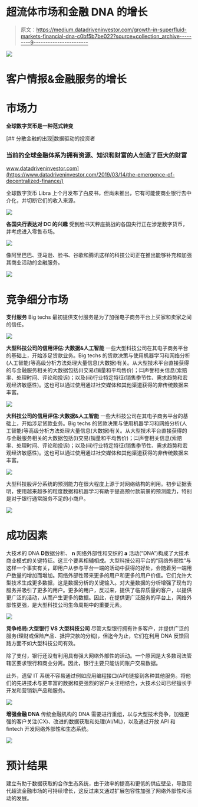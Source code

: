 # 超流体市场和金融 DNA 的增长

> 原文：<https://medium.datadriveninvestor.com/growth-in-superfluid-markets-financial-dna-c0bf5b7be022?source=collection_archive---------9----------------------->

![](img/a7c47617d80195b88ba871707a4214df.png)

# **客户情报&金融服务的增长**

# 市场力

**全球数字货币是一种范式转变**

[](https://www.datadriveninvestor.com/2019/03/14/the-emergence-of-decentralized-finance/) [## 分散金融的出现|数据驱动的投资者

### 当前的全球金融体系为拥有资源、知识和财富的人创造了巨大的财富

www.datadriveninvestor.com](https://www.datadriveninvestor.com/2019/03/14/the-emergence-of-decentralized-finance/) 

全球数字货币 Libra 上个月发布了白皮书，但尚未推出，它有可能使商业银行去中介化，并切断它们的收入来源。

![](img/f4d1f630a0cbfdfef2e66de760991e56.png)

**各国央行表达对 DC 的兴趣** 受到脸书天秤座挑战的各国央行正在涉足数字货币，并考虑进入零售市场。

![](img/24e1be7f788c032ebab6a73d57210605.png)

像阿里巴巴、亚马逊、脸书、谷歌和腾讯这样的科技公司正在推出能够补充和加强其商业活动的金融服务。

![](img/d6c3b1ef6ce3faa5c93124bd7feee3ab.png)

# 竞争细分市场

**支付服务** Big techs 最初提供支付服务是为了加强电子商务平台上买家和卖家之间的信任。

![](img/4f40cccfc423bdf357b798950ce0afdd.png)

**大型科技公司的信用评估:大数据&人工智能** 一些大型科技公司在其电子商务平台的基础上，开始涉足贷款业务。Big techs 的贷款决策与使用机器学习和网络分析(人工智能)等高级分析方法处理大量信息(大数据)有关。从大型技术平台直接获得的与金融服务相关的大数据包括(I)交易(销量和平均售价)；㈡声誉相关信息(索赔率、处理时间、评论和投诉)；以及(iii)行业特定特征(销售季节性、需求趋势和宏观经济敏感性)。这也可以通过使用通过社交媒体和其他渠道获得的非传统数据来丰富。

![](img/27960c7ac283663bfd32425ed2065827.png)

**大科技公司的信用评估:大数据&人工智能** 一些大科技公司在其电子商务平台的基础上，开始涉足贷款业务。Big techs 的贷款决策与使用机器学习和网络分析(人工智能)等高级分析方法处理大量信息(大数据)有关。从大型技术平台直接获得的与金融服务相关的大数据包括(I)交易(销量和平均售价)；㈡声誉相关信息(索赔率、处理时间、评论和投诉)；以及(iii)行业特定特征(销售季节性、需求趋势和宏观经济敏感性)。这也可以通过使用通过社交媒体和其他渠道获得的非传统数据来丰富。

![](img/79ae1ec8976824c740318f7d09d2f302.png)

大型科技股评分系统的预测能力在很大程度上源于对网络结构的利用。初步证据表明，使用越来越多的粒度数据和机器学习有助于提高预付款前景的预测能力，特别是对于银行通常服务不足的小商户。

![](img/c316952486d30364bdda12fca1132385.png)

# 成功因素

大技术的 DNA
**D**数据分析、 **n** 网络外部性和交织的 **a** 活动(“DNA”)构成了大技术商业模式的关键特征。这三个要素相辅相成。大型科技公司平台的“网络外部性”与这样一个事实有关，即用户从参与平台一端的活动中获得的好处，会随着另一端用户数量的增加而增加。网络外部性带来更多的用户和更多的用户价值。它们允许大型技术生成更多数据，这是数据分析的关键输入。对大量数据的分析增强了现有的服务并吸引了更多的用户。更多的用户，反过来，提供了临界质量的客户，以提供更广泛的活动，从而产生更多的数据。因此，在提供更广泛服务的平台上，网络外部性更强，是大型科技公司生命周期中的重要元素。

![](img/b7c78c9bd48a453c5ed9e89282ddf10a.png)

**竞争格局:大型银行 VS 大型科技公司** 尽管大型银行拥有许多客户，并提供广泛的服务(理财或保险产品、抵押贷款的分销)，但迄今为止，它们在利用 DNA 反馈回路方面不如大型科技公司有效。

除了支付，银行还没有利用具有强大网络外部性的活动。一个原因是大多数司法管辖区要求银行和商业分离。因此，银行主要只能访问账户交易数据。

此外，遗留 IT 系统不容易通过例如应用编程接口(API)链接到各种其他服务。将他们的先进技术与更丰富的数据和更强烈的客户关注相结合，大技术公司已经擅长于开发和营销新产品和服务。

![](img/71118e7d6b25479d1d2658ad709d9e92.png)

**增强金融 DNA** 传统金融机构的 DNA 需要进行重组，以与大型技术竞争，加强更强的客户关注(CX)、改进的数据获取和处理(AI/ML)，以及通过开放 API 和 fintech 开发网络外部性和生态系统。

![](img/fc0f9b75db06cacab8c133f1555ecd17.png)

# 预计结果

建立有助于数据获取的合作生态系统，由于效率的提高和更低的供应壁垒，导致现代超流金融市场的可持续增长，这反过来又通过扩展包容性加强了网络外部性和活动的发展。